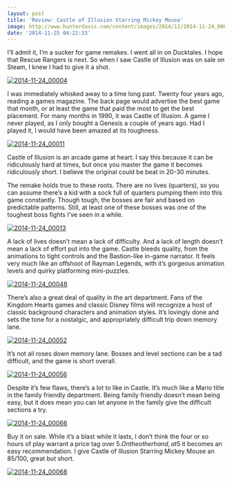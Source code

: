 ```yaml
---
layout: post
title: 'Review: Castle of Illusion Starring Mickey Mouse'
image: http://www.hunterdavis.com/content/images/2014/11/2014-11-24_00068.jpg
date: '2014-11-25 04:22:33'
---
```



I’ll admit it, I’m a sucker for game remakes. I went all in on Ducktales. I hope that Rescue Rangers is next. So when I saw Castle of Illusion was on sale on Steam, I knew I had to give it a shot.

[![2014-11-24_00004](http://www.hunterdavis.com/content/images/2014/11/2014-11-24_00004.jpg)](http://www.hunterdavis.com/content/images/2014/11/2014-11-24_00004.jpg)

I was immediately whisked away to a time long past. Twenty four years ago, reading a games magazine. The back page would advertise the best game that month, or at least the game that paid the most to get the best placement. For many months in 1990, it was Castle of Illusion. A game I never played, as I only bought a Genesis a couple of years ago. Had I played it, I would have been amazed at its toughness.

[![2014-11-24_00011](http://www.hunterdavis.com/content/images/2014/11/2014-11-24_00011.jpg)](http://www.hunterdavis.com/content/images/2014/11/2014-11-24_00011.jpg)

Castle of Illusion is an arcade game at heart. I say this because it can be ridiculously hard at times, but once you master the game it becomes ridiculously short. I believe the original could be beat in 20-30 minutes.

The remake holds true to these roots. There are no lives (quarters), so you can assume there’s a kid with a sock full of quarters pumping them into this game constantly. Though tough, the bosses are fair and based on predictable patterns. Still, at least one of these bosses was one of the toughest boss fights I’ve seen in a while.

[![2014-11-24_00013](http://www.hunterdavis.com/content/images/2014/11/2014-11-24_00013.jpg)](http://www.hunterdavis.com/content/images/2014/11/2014-11-24_00013.jpg)

A lack of lives doesn’t mean a lack of difficulty. And a lack of length doesn’t mean a lack of effort put into the game. Castle bleeds quality, from the animations to tight controls and the Bastion-like in-game narrator. It feels very much like an offshoot of Rayman Legends, with it’s gorgeous animation levels and quirky platforming mini-puzzles.

[![2014-11-24_00048](http://www.hunterdavis.com/content/images/2014/11/2014-11-24_00048.jpg)](http://www.hunterdavis.com/content/images/2014/11/2014-11-24_00048.jpg)

There’s also a great deal of quality in the art department. Fans of the Kingdom Hearts games and classic Disney films will recognize a host of classic background characters and animation styles. It’s lovingly done and sets the tone for a nostalgic, and appropriately difficult trip down memory lane.

[![2014-11-24_00052](http://www.hunterdavis.com/content/images/2014/11/2014-11-24_00052.jpg)](http://www.hunterdavis.com/content/images/2014/11/2014-11-24_00052.jpg)

It’s not all roses down memory lane. Bosses and level sections can be a tad difficult, and the game is short overall.

[![2014-11-24_00056](http://www.hunterdavis.com/content/images/2014/11/2014-11-24_00056.jpg)](http://www.hunterdavis.com/content/images/2014/11/2014-11-24_00056.jpg)

Despite it’s few flaws, there’s a lot to like in Castle. It’s much like a Mario title in the family friendly department. Being family friendly doesn’t mean being easy, but it does mean you can let anyone in the family give the difficult sections a try.

[![2014-11-24_00066](http://www.hunterdavis.com/content/images/2014/11/2014-11-24_00066.jpg)](http://www.hunterdavis.com/content/images/2014/11/2014-11-24_00066.jpg)

Buy it on sale. While it’s a blast while it lasts, I don’t think the four or so hours of play warrant a price tag over 5$. On the other hand, at 5$ it becomes an easy recommendation. I give Castle of Illusion Starring Mickey Mouse an 85/100, great but short.

[![2014-11-24_00068](http://www.hunterdavis.com/content/images/2014/11/2014-11-24_00068.jpg)](http://www.hunterdavis.com/content/images/2014/11/2014-11-24_00068.jpg)


